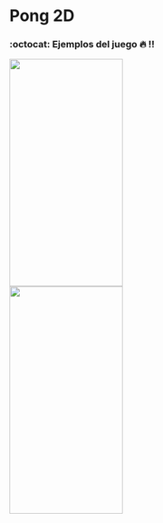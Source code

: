 # Pong 2D

### :octocat: Ejemplos del juego :fire: !!

<div class="row">
  <div class="column"><img src="./Documentation/video1.gif" width="200" height="400" /></div>
  <div class="column"><img src="./Documentation/video2.gif" width="200" height="400" /></div>
</div>
